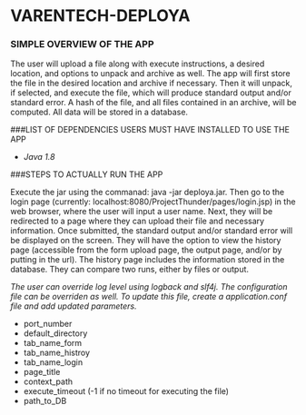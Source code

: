 # VARENTECH-DEPLOYA
### SIMPLE OVERVIEW OF THE APP

  The user will upload a file along with execute instructions, a desired location, and options to unpack and archive as well. The app will first store the file in the desired location and archive if necessary. Then it will unpack, if selected, and execute the file, which will produce standard output and/or standard error. A hash of the file, and all files contained in an archive, will be computed. All data will be stored in a database.

###LIST OF DEPENDENCIES USERS MUST HAVE INSTALLED TO USE THE APP

  - *Java 1.8*

###STEPS TO ACTUALLY RUN THE APP

  Execute the jar using the commanad: java -jar deploya.jar. Then go to the login page (currently: localhost:8080/ProjectThunder/pages/login.jsp) in the web browser, where the user will input a user name. Next, they will be redirected to a page where they can upload their file and necessary information. Once submitted, the standard output and/or standard error will be displayed on the screen. They will have the option to view the history page (accessible from the form upload page, the output page, and/or by putting in the url). The history page includes the information stored in the database. They can compare two runs, either by files or output. 
  
  
  *The user can override log level using logback and slf4j.*
  *The configuration file can be overriden as well. To update this file, create a application.conf file and add updated parameters.*
  - port_number
  - default_directory
  - tab_name_form
  - tab_name_histroy
  - tab_name_login
  - page_title
  - context_path
  - execute_timeout (-1 if no timeout for executing the file)
  - path_to_DB
    


